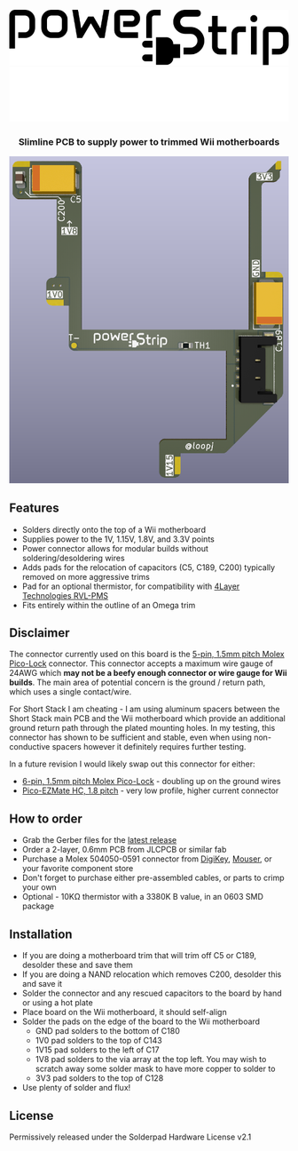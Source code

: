 <p align="center">
  <img src="images/power-strip-logo-black.svg#gh-light-mode-only" />
  <img src="images/power-strip-logo-white.svg#gh-dark-mode-only" />
</p>

<h3 align="center">Slimline PCB to supply power to trimmed Wii motherboards</h3>

<p align="center">
  <img src="images/power-strip-render.png" />
</p>

## Features

- Solders directly onto the top of a Wii motherboard
- Supplies power to the 1V, 1.15V, 1.8V, and 3.3V points
- Power connector allows for modular builds without soldering/desoldering wires
- Adds pads for the relocation of capacitors (C5, C189, C200) typically removed on more aggressive trims
- Pad for an optional thermistor, for compatibility with [4Layer Technologies RVL-PMS](https://4layertech.com/collections/modular-line/products/rvl-pms-2)
- Fits entirely within the outline of an Omega trim

## Disclaimer

The connector currently used on this board is the [5-pin, 1.5mm pitch Molex Pico-Lock](https://www.molex.com/en-us/products/part-detail/5040500591) connector. This connector accepts a maximum wire gauge of 24AWG which **may not be a beefy enough connector or wire gauge for Wii builds**. The main area of potential concern is the ground / return path, which uses a single contact/wire.

For Short Stack I am cheating - I am using aluminum spacers between the Short Stack main PCB and the Wii motherboard which provide an additional ground return path through the plated mounting holes. In my testing, this connector has shown to be sufficient and stable, even when using non-conductive spacers however it definitely requires further testing.

In a future revision I would likely swap out this connector for either:
- [6-pin, 1.5mm pitch Molex Pico-Lock](https://www.molex.com/en-us/products/part-detail/5040500691) - doubling up on the ground wires
- [Pico-EZMate HC, 1.8 pitch](https://www.molex.com/en-us/products/connectors/wire-to-board-connectors/pico-ezmate-connectors) - very low profile, higher current connector

## How to order

- Grab the Gerber files for the [latest release](https://github.com/loopj/wii-power-strip/releases/latest)
- Order a 2-layer, 0.6mm PCB from JLCPCB or similar fab
- Purchase a Molex 504050-0591 connector from [DigiKey](https://www.digikey.com/en/products/detail/molex/5040500591/9352715), [Mouser](https://www.mouser.com/ProductDetail/Molex/504050-0591?qs=OAhjpuo3Vu7FoUIT4KH7/g%3D%3D), or your favorite component store
- Don't forget to purchase either pre-assembled cables, or parts to crimp your own
- Optional - 10KΩ thermistor with a 3380K B value, in an 0603 SMD package

## Installation

- If you are doing a motherboard trim that will trim off C5 or C189, desolder these and save them
- If you are doing a NAND relocation which removes C200, desolder this and save it
- Solder the connector and any rescued capacitors to the board by hand or using a hot plate
- Place board on the Wii motherboard, it should self-align
- Solder the pads on the edge of the board to the Wii motherboard
    - GND pad solders to the bottom of C180
    - 1V0 pad solders to the top of C143
    - 1V15 pad solders to the left of C17
    - 1V8 pad solders to the via array at the top left. You may wish to scratch away some solder mask to have more copper to solder to
    - 3V3 pad solders to the top of C128
- Use plenty of solder and flux!

## License

Permissively released under the Solderpad Hardware License v2.1
